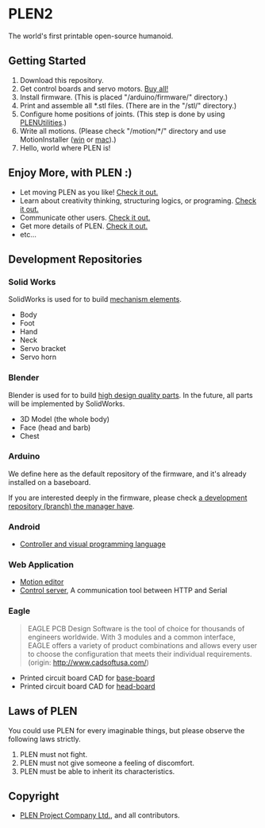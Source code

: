 PLEN2
================================================================================

The world's first printable open-source humanoid.


## Getting Started
1. Download this repository.
2. Get control boards and servo motors. [Buy all!](http://plen.jp/shop/)
3. Install firmware. (This is placed "/arduino/firmware/" directory.)
4. Print and assemble all *.stl files. (There are in the "/stl/" directory.)
5. Configure home positions of joints. (This step is done by using
   [PLENUtilities](https://github.com/plenproject/plen__control_server/releases).)
6. Write all motions. (Please check "/motion/*/" directory and use MotionInstaller
   ([win](https://github.com/plenproject/plen__motion_installer_gui_win/releases) or
   [mac](https://github.com/plenproject/plen__motion_installer_gui_mac/releases)).)
7. Hello, world where PLEN is!


## Enjoy More, with PLEN :)
- Let moving PLEN as you like! [Check it out.](http://plen.jp/playground/motion-editor/)
- Learn about creativity thinking, structuring logics, or programing. [Check it out.](http://plen.jp/playground/scenography/)
- Communicate other users. [Check it out.](https://plen.jp/playground/forum/)
- Get more details of PLEN. [Check it out.](http://plen.jp/playground/wiki/)
- etc...


## Development Repositories
### Solid Works
SolidWorks is used for to build [mechanism elements](https://github.com/plenproject/plen__3DModel_for_SolidWorks).

- Body
- Foot
- Hand
- Neck
- Servo bracket
- Servo horn

### Blender
Blender is used for to build [high design quality parts](https://github.com/plenproject/plen__3DModel_for_Blender).
In the future, all parts will be implemented by SolidWorks.

- 3D Model (the whole body)
- Face (head and barb)
- Chest

### Arduino
We define here as the default repository of the firmware,
and it's already installed on a baseboard.

If you are interested deeply in the firmware, please check
[a development repository (branch) the manager have](https://github.com/Guvalif/plen__firmware_for_Arduino/tree/v1.x).

### Android
- [Controller and visual programming language](https://github.com/plenproject/plen__Scenography_for_Android)

### Web Application
- [Motion editor](https://github.com/plenproject/plen__motion_editor_for_web)
- [Control server](https://github.com/plenproject/plen__control_server), A communication tool between HTTP and Serial

### Eagle
> EAGLE PCB Design Software is the tool of choice for thousands of engineers worldwide.
> With 3 modules and a common interface, EAGLE offers a variety of product combinations
> and allows every user to choose the configuration that meets their individual requirements.
> (origin: http://www.cadsoftusa.com/)

- Printed circuit board CAD for [base-board](https://github.com/plenproject/plen__baseboard)
- Printed circuit board CAD for [head-board](https://github.com/plenproject/plen__headboard)


## Laws of PLEN
You could use PLEN for every imaginable things, but please observe the following laws strictly.

1. PLEN must not fight.
2. PLEN must not give someone a feeling of discomfort.
3. PLEN must be able to inherit its characteristics.


## Copyright
- [PLEN Project Company Ltd.](http://plen.jp/), and all contributors.